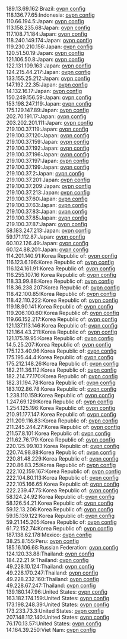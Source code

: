 189.13.69.162:Brazil: [ovpn config](vpn/189_13_69_162.ovpn)  
118.136.77.65:Indonesia: [ovpn config](vpn/118_136_77_65.ovpn)  
110.66.194.5:Japan: [ovpn config](vpn/110_66_194_5.ovpn)  
113.158.235.68:Japan: [ovpn config](vpn/113_158_235_68.ovpn)  
117.108.71.184:Japan: [ovpn config](vpn/117_108_71_184.ovpn)  
118.240.149.174:Japan: [ovpn config](vpn/118_240_149_174.ovpn)  
119.230.210.156:Japan: [ovpn config](vpn/119_230_210_156.ovpn)  
120.51.50.19:Japan: [ovpn config](vpn/120_51_50_19.ovpn)  
121.106.50.8:Japan: [ovpn config](vpn/121_106_50_8.ovpn)  
122.131.109.163:Japan: [ovpn config](vpn/122_131_109_163.ovpn)  
124.215.44.217:Japan: [ovpn config](vpn/124_215_44_217.ovpn)  
133.155.25.212:Japan: [ovpn config](vpn/133_155_25_212.ovpn)  
147.192.22.35:Japan: [ovpn config](vpn/147_192_22_35.ovpn)  
14.132.16.17:Japan: [ovpn config](vpn/14_132_16_17.ovpn)  
150.249.156.59:Japan: [ovpn config](vpn/150_249_156_59.ovpn)  
153.198.247.119:Japan: [ovpn config](vpn/153_198_247_119.ovpn)  
175.129.147.89:Japan: [ovpn config](vpn/175_129_147_89.ovpn)  
202.70.191.17:Japan: [ovpn config](vpn/202_70_191_17.ovpn)  
203.202.201.111:Japan: [ovpn config](vpn/203_202_201_111.ovpn)  
219.100.37.119:Japan: [ovpn config](vpn/219_100_37_119.ovpn)  
219.100.37.120:Japan: [ovpn config](vpn/219_100_37_120.ovpn)  
219.100.37.159:Japan: [ovpn config](vpn/219_100_37_159.ovpn)  
219.100.37.192:Japan: [ovpn config](vpn/219_100_37_192.ovpn)  
219.100.37.196:Japan: [ovpn config](vpn/219_100_37_196.ovpn)  
219.100.37.197:Japan: [ovpn config](vpn/219_100_37_197.ovpn)  
219.100.37.199:Japan: [ovpn config](vpn/219_100_37_199.ovpn)  
219.100.37.2:Japan: [ovpn config](vpn/219_100_37_2.ovpn)  
219.100.37.201:Japan: [ovpn config](vpn/219_100_37_201.ovpn)  
219.100.37.209:Japan: [ovpn config](vpn/219_100_37_209.ovpn)  
219.100.37.213:Japan: [ovpn config](vpn/219_100_37_213.ovpn)  
219.100.37.60:Japan: [ovpn config](vpn/219_100_37_60.ovpn)  
219.100.37.63:Japan: [ovpn config](vpn/219_100_37_63.ovpn)  
219.100.37.83:Japan: [ovpn config](vpn/219_100_37_83.ovpn)  
219.100.37.85:Japan: [ovpn config](vpn/219_100_37_85.ovpn)  
219.100.37.87:Japan: [ovpn config](vpn/219_100_37_87.ovpn)  
58.183.247.213:Japan: [ovpn config](vpn/58_183_247_213.ovpn)  
59.171.112.87:Japan: [ovpn config](vpn/59_171_112_87.ovpn)  
60.102.126.49:Japan: [ovpn config](vpn/60_102_126_49.ovpn)  
60.124.88.201:Japan: [ovpn config](vpn/60_124_88_201.ovpn)  
114.201.140.91:Korea Republic of: [ovpn config](vpn/114_201_140_91.ovpn)  
116.123.6.196:Korea Republic of: [ovpn config](vpn/116_123_6_196.ovpn)  
116.124.161.91:Korea Republic of: [ovpn config](vpn/116_124_161_91.ovpn)  
116.255.107.16:Korea Republic of: [ovpn config](vpn/116_255_107_16.ovpn)  
118.33.99.88:Korea Republic of: [ovpn config](vpn/118_33_99_88.ovpn)  
118.36.238.207:Korea Republic of: [ovpn config](vpn/118_36_238_207.ovpn)  
118.42.100.85:Korea Republic of: [ovpn config](vpn/118_42_100_85.ovpn)  
118.42.110.222:Korea Republic of: [ovpn config](vpn/118_42_110_222.ovpn)  
119.18.90.141:Korea Republic of: [ovpn config](vpn/119_18_90_141.ovpn)  
119.206.100.60:Korea Republic of: [ovpn config](vpn/119_206_100_60.ovpn)  
119.66.152.217:Korea Republic of: [ovpn config](vpn/119_66_152_217.ovpn)  
121.137.113.146:Korea Republic of: [ovpn config](vpn/121_137_113_146.ovpn)  
121.164.43.211:Korea Republic of: [ovpn config](vpn/121_164_43_211.ovpn)  
121.175.19.95:Korea Republic of: [ovpn config](vpn/121_175_19_95.ovpn)  
14.5.25.207:Korea Republic of: [ovpn config](vpn/14_5_25_207.ovpn)  
175.123.40.96:Korea Republic of: [ovpn config](vpn/175_123_40_96.ovpn)  
175.195.44.4:Korea Republic of: [ovpn config](vpn/175_195_44_4.ovpn)  
175.212.148.26:Korea Republic of: [ovpn config](vpn/175_212_148_26.ovpn)  
182.211.36.112:Korea Republic of: [ovpn config](vpn/182_211_36_112.ovpn)  
182.214.77.170:Korea Republic of: [ovpn config](vpn/182_214_77_170.ovpn)  
182.31.194.78:Korea Republic of: [ovpn config](vpn/182_31_194_78.ovpn)  
183.102.86.78:Korea Republic of: [ovpn config](vpn/183_102_86_78.ovpn)  
1.238.110.159:Korea Republic of: [ovpn config](vpn/1_238_110_159.ovpn)  
1.247.69.129:Korea Republic of: [ovpn config](vpn/1_247_69_129.ovpn)  
1.254.125.196:Korea Republic of: [ovpn config](vpn/1_254_125_196.ovpn)  
210.91.177.147:Korea Republic of: [ovpn config](vpn/210_91_177_147.ovpn)  
211.209.116.83:Korea Republic of: [ovpn config](vpn/211_209_116_83.ovpn)  
211.245.244.27:Korea Republic of: [ovpn config](vpn/211_245_244_27.ovpn)  
211.57.8.101:Korea Republic of: [ovpn config](vpn/211_57_8_101.ovpn)  
211.62.76.179:Korea Republic of: [ovpn config](vpn/211_62_76_179.ovpn)  
220.125.99.103:Korea Republic of: [ovpn config](vpn/220_125_99_103.ovpn)  
220.74.98.88:Korea Republic of: [ovpn config](vpn/220_74_98_88.ovpn)  
220.81.48.229:Korea Republic of: [ovpn config](vpn/220_81_48_229.ovpn)  
220.86.83.25:Korea Republic of: [ovpn config](vpn/220_86_83_25.ovpn)  
222.102.159.167:Korea Republic of: [ovpn config](vpn/222_102_159_167.ovpn)  
222.104.80.113:Korea Republic of: [ovpn config](vpn/222_104_80_113.ovpn)  
222.105.166.65:Korea Republic of: [ovpn config](vpn/222_105_166_65.ovpn)  
222.239.47.75:Korea Republic of: [ovpn config](vpn/222_239_47_75.ovpn)  
58.124.24.92:Korea Republic of: [ovpn config](vpn/58_124_24_92.ovpn)  
58.126.54.21:Korea Republic of: [ovpn config](vpn/58_126_54_21.ovpn)  
59.12.13.206:Korea Republic of: [ovpn config](vpn/59_12_13_206.ovpn)  
59.15.139.122:Korea Republic of: [ovpn config](vpn/59_15_139_122.ovpn)  
59.21.145.205:Korea Republic of: [ovpn config](vpn/59_21_145_205.ovpn)  
61.72.152.74:Korea Republic of: [ovpn config](vpn/61_72_152_74.ovpn)  
187.138.62.178:Mexico: [ovpn config](vpn/187_138_62_178.ovpn)  
38.25.8.155:Peru: [ovpn config](vpn/38_25_8_155.ovpn)  
185.16.106.68:Russian Federation: [ovpn config](vpn/185_16_106_68.ovpn)  
124.120.33.88:Thailand: [ovpn config](vpn/124_120_33_88.ovpn)  
184.22.21.9:Thailand: [ovpn config](vpn/184_22_21_9.ovpn)  
49.228.10.124:Thailand: [ovpn config](vpn/49_228_10_124.ovpn)  
49.228.170.247:Thailand: [ovpn config](vpn/49_228_170_247.ovpn)  
49.228.232.160:Thailand: [ovpn config](vpn/49_228_232_160.ovpn)  
49.228.67.247:Thailand: [ovpn config](vpn/49_228_67_247.ovpn)  
139.180.147.96:United States: [ovpn config](vpn/139_180_147_96.ovpn)  
163.182.174.159:United States: [ovpn config](vpn/163_182_174_159.ovpn)  
173.198.248.39:United States: [ovpn config](vpn/173_198_248_39.ovpn)  
173.233.73.3:United States: [ovpn config](vpn/173_233_73_3.ovpn)  
207.148.112.140:United States: [ovpn config](vpn/207_148_112_140.ovpn)  
76.170.13.57:United States: [ovpn config](vpn/76_170_13_57.ovpn)  
14.164.39.250:Viet Nam: [ovpn config](vpn/14_164_39_250.ovpn)  

